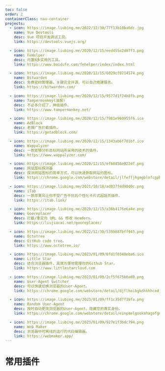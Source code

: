 ```yaml
---
toc: false
order: 2
containerClass: nav-container
projects:
  - icon: https://image.liubing.me/2022/12/30/77f13b10ba6dc.jpg
    name: Vue Devtools
    desc: Vue 项目开发调试工具。
    link: https://devtools.vuejs.org/

  - icon: https://image.liubing.me/2020/12/15/eed455a2d87f3.png
    name: FeHelper
    desc: 内置N多实用的工具。
    link: https://www.baidufe.com/fehelper/index/index.html

  - icon: https://image.liubing.me/2020/12/15/6029cf0714574.png
    name: Bitwarden
    desc: 免费密码管理器，关键完全开源，可以自己搭建服务。
    link: https://bitwarden.com/

  - icon: https://image.liubing.me/2020/12/15/9577d1f24b8fb.png
    name: Tampermonkey(油猴)
    desc: 不必多介绍了，神级插件。
    link: https://www.tampermonkey.net/

  - icon: https://image.liubing.me/2020/12/15/7981e960955f6.ico
    name: AdBlock
    desc: 老牌广告拦截插件。
    link: https://getadblock.com/

  - icon: https://image.liubing.me/2020/12/15/1343ab6f701bf.ico
    name: Wappalyzer
    desc: 一款能够分析目标网站所采用的技术的插件。
    link: https://www.wappalyzer.com/

  - icon: https://image.liubing.me/2020/12/15/efb8456e922df.png
    name: 网站图标探测器
    desc: 探测网站图标的简单方式，可以快速获取网站的图标。
    link: https://chrome.google.com/webstore/detail/jlfeffjhgmgblofcgpbgpkkhfniipejm

  - icon: https://image.liubing.me/2021/10/18/ad037fdd90d0c.png
    name: iTab
    desc: 一款苹果风让你不受广告干扰的个性化卡片式起始页插件。
    link: https://itab.link/

  - icon: https://image.liubing.me/2020/12/15/a36b4176e6a4e.png
    name: Gooreplacer
    desc: 拦截/重定向 URL && 修改 Headers。
    link: https://liujiacai.net/gooreplacer/

  - icon: https://image.liubing.me/2022/12/30/5339087bff945.png
    name: Octotree
    desc: GitHub code tree。
    link: https://www.octotree.io/

  - icon: https://image.liubing.me/2023/01/09/6fd1f0348eba6.ico
    name: Little Star
    desc: 结合浏览器插件，高效方便地管理你的Github Star。
    link: https://www.littlestarcloud.com

  - icon: https://image.liubing.me/2023/01/09/2cf5f675b6ad8.png
    name: User-Agent Switcher
    desc: 可以快速切换浏览器的User-Agent。
    link: https://chrome.google.com/webstore/detail/djflhoibgkdhkhhcedjiklpkjnoahfmg

  - icon: https://image.liubing.me/2023/01/09/ff1c35d7f3bfa.png
    name: Random User-Agent
    desc: 按时自动更改浏览器的User-Agent，隐藏您的真实身份。
    link: https://chrome.google.com/webstore/detail/einpaelgookohagofgnnkcfjbkkgepnp

  - icon: https://image.liubing.me/2023/01/09/927e1f3bdc794.png
    name: Web Maker
    desc: 浏览器中可离线的运行的代码编辑器。
    link: https://webmaker.app/
---
```


# 常用插件

<ProjectPanel />
